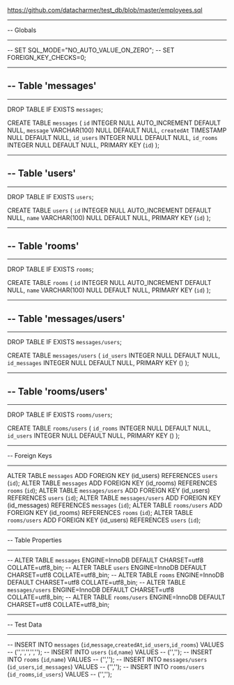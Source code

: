 https://github.com/datacharmer/test_db/blob/master/employees.sql


-- ---
-- Globals
-- ---

-- SET SQL_MODE="NO_AUTO_VALUE_ON_ZERO";
-- SET FOREIGN_KEY_CHECKS=0;

-- ---
-- Table 'messages'
-- 
-- ---

DROP TABLE IF EXISTS `messages`;
		
CREATE TABLE `messages` (
  `id` INTEGER NULL AUTO_INCREMENT DEFAULT NULL,
  `message` VARCHAR(100) NULL DEFAULT NULL,
  `createdAt` TIMESTAMP NULL DEFAULT NULL,
  `id_users` INTEGER NULL DEFAULT NULL,
  `id_rooms` INTEGER NULL DEFAULT NULL,
  PRIMARY KEY (`id`)
);

-- ---
-- Table 'users'
-- 
-- ---

DROP TABLE IF EXISTS `users`;
		
CREATE TABLE `users` (
  `id` INTEGER NULL AUTO_INCREMENT DEFAULT NULL,
  `name` VARCHAR(100) NULL DEFAULT NULL,
  PRIMARY KEY (`id`)
);

-- ---
-- Table 'rooms'
-- 
-- ---

DROP TABLE IF EXISTS `rooms`;
		
CREATE TABLE `rooms` (
  `id` INTEGER NULL AUTO_INCREMENT DEFAULT NULL,
  `name` VARCHAR(100) NULL DEFAULT NULL,
  PRIMARY KEY (`id`)
);

-- ---
-- Table 'messages/users'
-- 
-- ---

DROP TABLE IF EXISTS `messages/users`;
		
CREATE TABLE `messages/users` (
  `id_users` INTEGER NULL DEFAULT NULL,
  `id_messages` INTEGER NULL DEFAULT NULL,
  PRIMARY KEY ()
);

-- ---
-- Table 'rooms/users'
-- 
-- ---

DROP TABLE IF EXISTS `rooms/users`;
		
CREATE TABLE `rooms/users` (
  `id_rooms` INTEGER NULL DEFAULT NULL,
  `id_users` INTEGER NULL DEFAULT NULL,
  PRIMARY KEY ()
);

-- ---
-- Foreign Keys 
-- ---

ALTER TABLE `messages` ADD FOREIGN KEY (id_users) REFERENCES `users` (`id`);
ALTER TABLE `messages` ADD FOREIGN KEY (id_rooms) REFERENCES `rooms` (`id`);
ALTER TABLE `messages/users` ADD FOREIGN KEY (id_users) REFERENCES `users` (`id`);
ALTER TABLE `messages/users` ADD FOREIGN KEY (id_messages) REFERENCES `messages` (`id`);
ALTER TABLE `rooms/users` ADD FOREIGN KEY (id_rooms) REFERENCES `rooms` (`id`);
ALTER TABLE `rooms/users` ADD FOREIGN KEY (id_users) REFERENCES `users` (`id`);

-- ---
-- Table Properties
-- ---

-- ALTER TABLE `messages` ENGINE=InnoDB DEFAULT CHARSET=utf8 COLLATE=utf8_bin;
-- ALTER TABLE `users` ENGINE=InnoDB DEFAULT CHARSET=utf8 COLLATE=utf8_bin;
-- ALTER TABLE `rooms` ENGINE=InnoDB DEFAULT CHARSET=utf8 COLLATE=utf8_bin;
-- ALTER TABLE `messages/users` ENGINE=InnoDB DEFAULT CHARSET=utf8 COLLATE=utf8_bin;
-- ALTER TABLE `rooms/users` ENGINE=InnoDB DEFAULT CHARSET=utf8 COLLATE=utf8_bin;

-- ---
-- Test Data
-- ---

-- INSERT INTO `messages` (`id`,`message`,`createdAt`,`id_users`,`id_rooms`) VALUES
-- ('','','','','');
-- INSERT INTO `users` (`id`,`name`) VALUES
-- ('','');
-- INSERT INTO `rooms` (`id`,`name`) VALUES
-- ('','');
-- INSERT INTO `messages/users` (`id_users`,`id_messages`) VALUES
-- ('','');
-- INSERT INTO `rooms/users` (`id_rooms`,`id_users`) VALUES
-- ('','');
